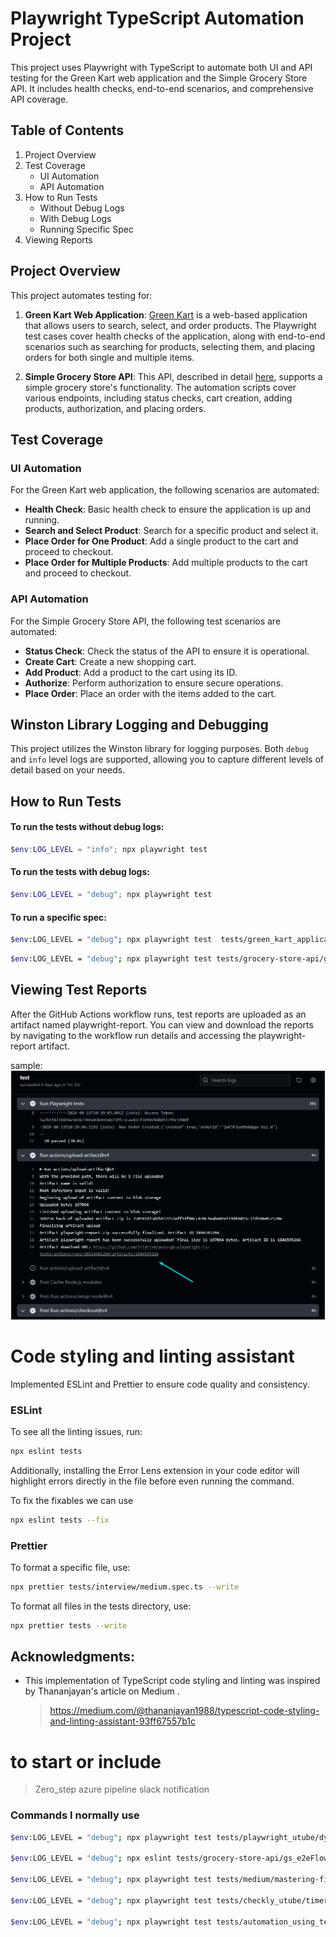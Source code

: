 # Playwright TypeScript Automation Project

This project uses Playwright with TypeScript to automate both UI and API testing for the Green Kart web application and the Simple Grocery Store API. It includes health checks, end-to-end scenarios, and comprehensive API coverage.

## Table of Contents

1. Project Overview
2. Test Coverage
   - UI Automation
   - API Automation
3. How to Run Tests
   - Without Debug Logs
   - With Debug Logs
   - Running Specific Spec
4. Viewing Reports

## Project Overview

This project automates testing for:

1. **Green Kart Web Application**: [Green Kart](https://rahulshettyacademy.com/seleniumPractise/#/) is a web-based application that allows users to search, select, and order products. The Playwright test cases cover health checks of the application, along with end-to-end scenarios such as searching for products, selecting them, and placing orders for both single and multiple items.

2. **Simple Grocery Store API**: This API, described in detail [here](https://github.com/vdespa/Postman-Complete-Guide-API-Testing/blob/main/simple-grocery-store-api.md), supports a simple grocery store's functionality. The automation scripts cover various endpoints, including status checks, cart creation, adding products, authorization, and placing orders.

## Test Coverage

### UI Automation

For the Green Kart web application, the following scenarios are automated:

- **Health Check**: Basic health check to ensure the application is up and running.
- **Search and Select Product**: Search for a specific product and select it.
- **Place Order for One Product**: Add a single product to the cart and proceed to checkout.
- **Place Order for Multiple Products**: Add multiple products to the cart and proceed to checkout.

### API Automation

For the Simple Grocery Store API, the following test scenarios are automated:

- **Status Check**: Check the status of the API to ensure it is operational.
- **Create Cart**: Create a new shopping cart.
- **Add Product**: Add a product to the cart using its ID.
- **Authorize**: Perform authorization to ensure secure operations.
- **Place Order**: Place an order with the items added to the cart.

## Winston Library Logging and Debugging

This project utilizes the Winston library for logging purposes. Both `debug` and `info` level logs are supported, allowing you to capture different levels of detail based on your needs.

## How to Run Tests


#### To run the tests without debug logs:

```powershell
$env:LOG_LEVEL = "info"; npx playwright test
```
#### To run the tests with debug logs:
```powershell
$env:LOG_LEVEL = "debug"; npx playwright test
```
#### To run a specific spec:
```bash
$env:LOG_LEVEL = "debug"; npx playwright test  tests/green_kart_application_UI/gk_orderMultipleProducts.spec.ts --project=chromium --headed
```
```bash
$env:LOG_LEVEL = "debug"; npx playwright test tests/grocery-store-api/gs_e2eFlow-api.spec.ts --project=chromium 
```
## Viewing Test Reports
After the GitHub Actions workflow runs, test reports are uploaded as an artifact named playwright-report. You can view and download the reports by navigating to the workflow run details and accessing the playwright-report artifact.

sample:
![alt text](documents/image.png)

# Code styling and linting assistant
Implemented ESLint and Prettier to ensure code quality and consistency.

### ESLint
To see all the linting issues, run:
``` bash
npx eslint tests 
```
Additionally, installing the Error Lens extension in your code editor will highlight errors directly in the file before even running the command.

To fix the fixables we can use 
``` bash
npx eslint tests --fix
```

### Prettier
To format a specific file, use:
``` bash 
npx prettier tests/interview/medium.spec.ts --write
```
To format all files in the tests directory, use:
``` bash 
npx prettier tests --write
```

## Acknowledgments:

* This implementation of TypeScript code styling and linting was inspired by Thananjayan's article on Medium .
   > https://medium.com/@thananjayan1988/typescript-code-styling-and-linting-assistant-93ff67557b1c



# to start or include 
> Zero_step
> azure pipeline
> slack notification

### Commands I normally use 
``` bash
$env:LOG_LEVEL = "debug"; npx playwright test tests/playwright_utube/dynamicContent_APImocking.spec.ts --project=chromium --headed --ui

$env:LOG_LEVEL = "debug"; npx eslint tests/grocery-store-api/gs_e2eFlow-api.spec.ts

$env:LOG_LEVEL = "debug"; npx playwright test tests/medium/mastering-fixtures-inside.spec.ts --project=chromium --headed --workers=1

$env:LOG_LEVEL = "debug"; npx playwright test tests/checkly_utube/timer_control.spec.ts --project=chromium --headed --debug

$env:LOG_LEVEL = "debug"; npx playwright test tests/automation_using_tessaract_js/rs_logoRead.spec.ts --project=chromium --headed
```
